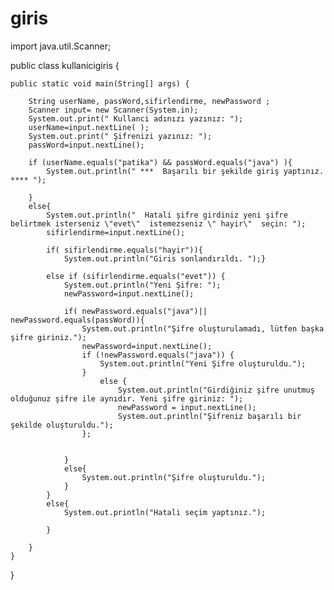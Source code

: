 # giris

import java.util.Scanner;

public class kullanicigiris {

    public static void main(String[] args) {

        String userName, passWord,sifirlendirme, newPassword ;
        Scanner input= new Scanner(System.in);
        System.out.print(" Kullanci adınızı yazınız: ");
        userName=input.nextLine( );
        System.out.print(" Şifrenizi yazınız: ");
        passWord=input.nextLine();

        if (userName.equals("patika") && passWord.equals("java") ){
            System.out.println(" ***  Başarılı bir şekilde giriş yaptınız. **** ");

        }
        else{
            System.out.println("  Hatali şifre girdiniz yeni şifre belirtmek isterseniz \"evet\"  istemezseniz \" hayir\"  seçin: ");
            sifirlendirme=input.nextLine();

            if( sifirlendirme.equals("hayir")){
                System.out.println("Giris sonlandırıldı. ");}

            else if (sifirlendirme.equals("evet")) {
                System.out.println("Yeni Şifre: ");
                newPassword=input.nextLine();

                if( newPassword.equals("java")|| newPassword.equals(passWord)){
                    System.out.println("Şifre oluşturulamadı, lütfen başka şifre giriniz.");
                    newPassword=input.nextLine();
                    if (!newPassword.equals("java")) {
                        System.out.println("Yeni Şifre oluşturuldu.");
                    }
                        else {
                            System.out.println("Girdiğiniz şifre unutmuş olduğunuz şifre ile aynıdır. Yeni şifre giriniz: ");
                            newPassword = input.nextLine();
                            System.out.println("Şifreniz başarılı bir şekilde oluşturuldu.");
                    };


                }
                else{
                    System.out.println("Şifre oluşturuldu.");
                }
            }
            else{
                System.out.println("Hatali seçim yaptınız.");

            }

        }
    }

}

